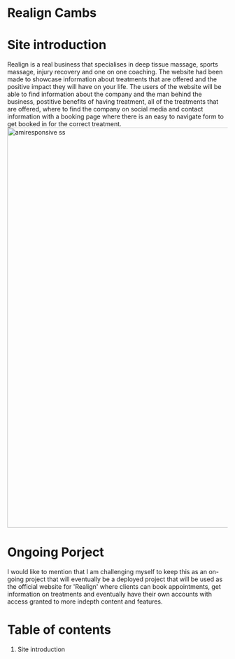 # Realign Cambs
# Site introduction
Realign is a real business that specialises in deep tissue massage, sports massage, injury recovery and one on one coaching. The website had been made to showcase information about treatments that are offered and the positive impact they will have on your life. The users of the website will be able to find information about the company and the man behind the business, postitive benefits of having treatment, all of the treatments that are offered, where to find the company on social media and contact information with a booking page where there is an easy to navigate form to get booked in for the correct treatment.
<img width="913" alt="amiresponsive ss" src="https://github.com/James-Burch/PP1-CI/assets/161542248/59f7f289-5dd3-4daa-a671-c7ba274c8106">
# Ongoing Porject
I would like to mention that I am challenging myself to keep this as an on-going project that will eventually be a deployed project that will be used as the official website for 'Realign' where clients can book appointments, get information on treatments and eventually have their own accounts with access granted to more indepth content and features.
# Table of contents
1. Site introduction
